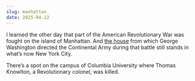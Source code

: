 ```yaml
---
slug: manhattan
date: 2025-04-22
---
```

I﻿ learned the other day that part of the American Revolutionary War was fought on the island of Manhattan. And [the house](https://morrisjumel.org/stories/history-of-the-house/) from which George Washington directed the Continental Army during that battle still stands in what’s now New York City.

There’s a spot on the campus of Columbia University where Thomas Knowlton, a Revolutionary colonel, was killed.